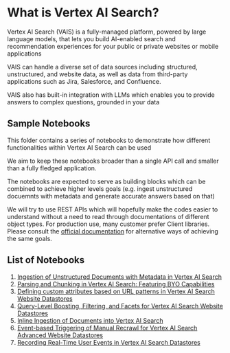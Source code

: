 # What is Vertex AI Search?

Vertex AI Search (VAIS) is a fully-managed platform, powered by large language models, that lets you build AI-enabled search and recommendation experiences for your public or private websites or mobile applications

VAIS can handle a diverse set of data sources including structured, unstructured, and website data, as well as data from third-party applications such as Jira, Salesforce, and Confluence.

VAIS also has built-in integration with LLMs which enables you to provide answers to complex questions, grounded in your data

## Sample Notebooks

This folder contains a series of notebooks to demonstrate how different functionalities within Vertex AI Search can be used

We aim to keep these notebooks broader than a single API call and smaller than a fully fledged application.

The notebooks are expected to serve as building blocks which can be combined to achieve higher levels goals (e.g. ingest unstructured docuemnts with metadata and generate accurate answers based on that)

We will try to use REST APIs which will hopefully make the codes easier to understand without a need to read through documentations of different object types. For production use, many customer prefer Client libraries. Please consult the [official documentation](https://cloud.google.com/generative-ai-app-builder/docs/apis) for alternative ways of achieving the same goals.

## List of Notebooks

1. [Ingestion of Unstructured Documents with Metadata in Vertex AI Search](./ingesting_unstructured_documents_with_metadata.ipynb)
2. [Parsing and Chunking in Vertex AI Search: Featuring BYO Capabilities](./parsing_and_chunking_with_BYO.ipynb)
3. [Defining custom attributes based on URL patterns in Vertex AI Search Website Datastores](./custom_attributes_by_url_pattern.ipynb)
4. [Query-Level Boosting, Filtering, and Facets for Vertex AI Search Website Datastores](./query_level_boosting_filtering_and_facets.ipynb)
5. [Inline Ingestion of Documents into Vertex AI Search](./inline_ingestion_of_documents.ipynb)
6. [Event-based Triggering of Manual Recrawl for Vertex AI Search Advanced Website Datastores](./manual_recrawl_urls_with_trigger.ipynb)
7. [Recording Real-Time User Events in Vertex AI Search Datastores](./record_user_events.ipynb)
